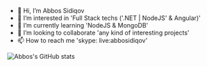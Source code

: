 - 👋 Hi, I’m Abbos Sidiqov
- 👀 I’m interested in 'Full Stack techs ('.NET | NodeJS' & Angular)'
- 🌱 I’m currently learning 'NodeJS & MongoDB'
- 💞️ I’m looking to collaborate 'any kind of interesting projects'
- 📫 How to reach me 'skype: live:abbosidiqov'

![Abbos's GitHub stats](https://github-readme-stats.vercel.app/api?username=SidiqovAbbos)

<!---
SidiqovAbbos/SidiqovAbbos is a ✨ special ✨ repository because its `README.md` (this file) appears on your GitHub profile.
You can click the Preview link to take a look at your changes.
--->
